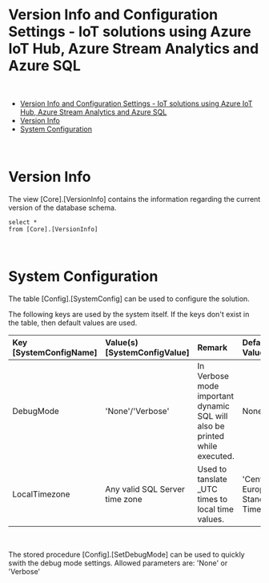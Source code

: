 Version Info and Configuration Settings - IoT solutions using Azure IoT Hub, Azure Stream Analytics and Azure SQL
=======================================================================


<br/>

- [Version Info and Configuration Settings - IoT solutions using Azure IoT Hub, Azure Stream Analytics and Azure SQL](#version-info-and-configuration-settings---iot-solutions-using-azure-iot-hub-azure-stream-analytics-and-azure-sql)
- [Version Info](#version-info)
- [System Configuration](#system-configuration)


<br/>



# Version Info #

The view [Core].[VersionInfo] contains the information regarding the current version of the database schema.


    select *
    from [Core].[VersionInfo]

<br/>

# System Configuration #

The table [Config].[SystemConfig] can be used to configure the solution. 

The following keys are used by the system itself. If the keys don't exist in the table, then default values are used.

 | Key [SystemConfigName] | Value(s) [SystemConfigValue] | Remark | Default Value |
| :---      | :---     | :---     |:---     |
|  DebugMode | 'None'/'Verbose' | In Verbose mode important dynamic SQL will also be printed while executed. | None |
| LocalTimezone | Any valid SQL Server time zone | Used to tanslate _UTC times to local time values. | 'Central European Standard Time'|

<br/>

The stored procedure [Config].[SetDebugMode] can be used to quickly swith the debug mode settings. Allowed parameters are: 'None' or 'Verbose'